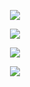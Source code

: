 <p align="center">
<img src="https://readme-typing-svg.herokuapp.com?color=%2336BCF7&center=true&vCenter=true&lines=Welcome+To+My+Github+Fajri+XD" />
</p>

<p align="center">
<img src="https://readme-typing-svg.herokuapp.com?color=%2336BCF7&center=true&vCenter=true&lines=Welcome+To+My++Fajri+XD+2024" />
</p>

<p align="center">
<img src="https://readme-typing-svg.herokuapp.com?color=%2336BCF7&center=true&vCenter=true&lines=Sampai+Ketemu+Di+Tahun+3000" />
</p>


<p align="center">
<img src="https://readme-typing-svg.herokuapp.com?color=%2336BCF7&center=true&vCenter=true&lines=Kalo+ingin+sewa+hubungi+082253879282" />
</p>

<!---
Pjri/Pjri is a ✨ special ✨ repository because its `README.md` (this file) appears on your GitHub profile.
You can click the Preview link to take a look at your changes.
--->
